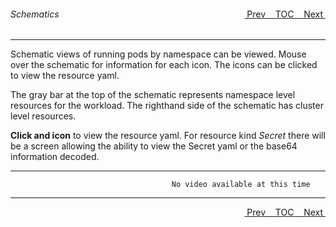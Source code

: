 <topicKey schematics/>
<topicBack id="topicNext" link="security"/>
<topicNext id="topicBack" link="graphicview"/>

<a style="float: right;" href="javascript:docNextTopic()">&nbsp;&nbsp;Next&nbsp;<i class="fas fa-lg fa-arrow-right"></i></a>
<a style="float: right;" href="javascript:docNextTopic('toc')">&nbsp;&nbsp;TOC&nbsp;&nbsp;</a>
<a style="float: right;" href="javascript:docPrevTopic()"><i class="fas fa-lg fa-arrow-left"></i>&nbsp;Prev&nbsp;&nbsp;</a>

###### Schematics
---

Schematic views of running pods by namespace can be viewed.  Mouse over the schematic for information for each icon.  The icons can be clicked to view the resource yaml.

The gray bar at the top of the schematic represents namespace level resources for the workload.  The righthand side of the schematic has cluster level resources.

__Click and icon__ to view the resource yaml.  For resource kind _Secret_ there will be a screen allowing the ability to view the Secret yaml or the base64 information decoded.

---

```
                                    No video available at this time
```
---

<a style="float: right;" href="javascript:docNextTopic()">&nbsp;&nbsp;Next&nbsp;<i class="fas fa-lg fa-arrow-right"></i></a>
<a style="float: right;" href="javascript:docNextTopic('toc')">&nbsp;&nbsp;TOC&nbsp;&nbsp;</a>
<a style="float: right;" href="javascript:docPrevTopic()"><i class="fas fa-lg fa-arrow-left"></i>&nbsp;Prev&nbsp;&nbsp;</a>
